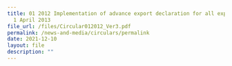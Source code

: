 ```yaml
---
title: 01 2012 Implementation of advance export declaration for all exports from
  1 April 2013
file_url: /files/Circular012012_Ver3.pdf
permalink: /news-and-media/circulars/permalink
date: 2021-12-10
layout: file
description: ""
---
```



